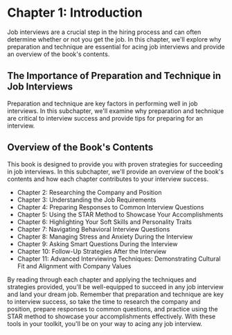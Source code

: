 Chapter 1: Introduction
=======================

Job interviews are a crucial step in the hiring process and can often determine whether or not you get the job. In this chapter, we'll explore why preparation and technique are essential for acing job interviews and provide an overview of the book's contents.

The Importance of Preparation and Technique in Job Interviews
-------------------------------------------------------------

Preparation and technique are key factors in performing well in job interviews. In this subchapter, we'll examine why preparation and technique are critical to interview success and provide tips for preparing for an interview.

Overview of the Book's Contents
-------------------------------

This book is designed to provide you with proven strategies for succeeding in job interviews. In this subchapter, we'll provide an overview of the book's contents and how each chapter contributes to your interview success.

* Chapter 2: Researching the Company and Position
* Chapter 3: Understanding the Job Requirements
* Chapter 4: Preparing Responses to Common Interview Questions
* Chapter 5: Using the STAR Method to Showcase Your Accomplishments
* Chapter 6: Highlighting Your Soft Skills and Personality Traits
* Chapter 7: Navigating Behavioral Interview Questions
* Chapter 8: Managing Stress and Anxiety During the Interview
* Chapter 9: Asking Smart Questions During the Interview
* Chapter 10: Follow-Up Strategies After the Interview
* Chapter 11: Advanced Interviewing Techniques: Demonstrating Cultural Fit and Alignment with Company Values

By reading through each chapter and applying the techniques and strategies provided, you'll be well-equipped to succeed in any job interview and land your dream job. Remember that preparation and technique are key to interview success, so take the time to research the company and position, prepare responses to common questions, and practice using the STAR method to showcase your accomplishments effectively. With these tools in your toolkit, you'll be on your way to acing any job interview.
